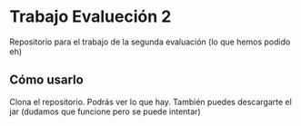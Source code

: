 # Trabajo Evalueción 2
 Repositorio para el trabajo de la segunda evaluación (lo que hemos podido eh)

 ## Cómo usarlo

 Clona el repositorio. Podrás ver lo que hay. También puedes descargarte el jar (dudamos que funcione pero se puede intentar)
